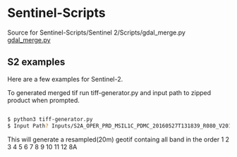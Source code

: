# Sentinel-Scripts

Source for Sentinel-Scripts/Sentinel 2/Scripts/gdal_merge.py
[gdal_merge.py](https://svn.osgeo.org/gdal/trunk/gdal/swig/python/scripts/gdal_merge.py)


S2 examples
------------

Here are a few examples for Sentinel-2.

To generated merged tif run tiff-generator.py and input path to zipped product when prompted.

```sh

$ python3 tiff-generator.py
$ Input Path? Inputs/S2A_OPER_PRD_MSIL1C_PDMC_20160527T131839_R080_V20150728T113618_20150728T113618.zip

```

This will generate a resampled(20m) geotif containg all band in the order
1
2
3
4
5
6
7
8
9
10
11
12
8A

